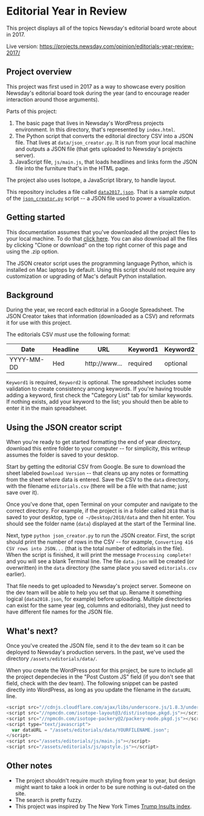 # Editorial Year in Review
This project displays all of the topics Newsday's editorial board wrote about in 2017.

Live version: https://projects.newsday.com/opinion/editorials-year-review-2017/

## Project overview
This project was first used in 2017 as a way to showcase every position Newsday's
editorial board took during the year (and to encourage reader interaction around
those arguments).

Parts of this project:
1. The basic page that lives in Newsday's WordPress projects environment. In this
directory, that's represented by `index.html`.
2. The Python script that converts the editorial directory CSV into a JSON file.
That lives at `data/json_creator.py`. It is run from your local machine and
outputs a JSON file (that gets uploaded to Newsday's projects server).
3. JavaScript file, `js/main.js`, that loads headlines and links form the JSON
file into the furniture that's in the HTML page.

The project also uses Isotope, a JavaScript library, to handle layout.

This repository includes a file called [`data2017.json`](https://github.com/sguzik/Year-in-Review/blob/master/data/data2017.json).
That is a sample output of the [`json_creator.py`](https://github.com/sguzik/Year-in-Review/blob/master/data/json_creator.py)
script -- a JSON file used to power a visualization.

## Getting started
This documentation assumes that you've downloaded all the project files to your
local machine. To do that [click here](https://github.com/sguzik/Year-in-Review/archive/master.zip).
You can also download all the files by clicking "Clone or download" on the top
right corner of this page and using the .zip option.

The JSON creator script uses the programming language Python, which is installed
on Mac laptops by default. Using this script should not require any customization
or upgrading of Mac's default Python installation.

## Background
During the year, we record each editorial in a Google Spreadsheet. The JSON
Creator takes that information (downloaded as a CSV) and reformats it for use
with this project.

The editorials CSV *must* use the following format:

|Date      |Headline|URL           |Keyword1|Keyword2|
|----------|--------|--------------|--------|--------|
|YYYY-MM-DD|Hed     |http://www... |required|optional|

`Keyword1` is required, `Keyword2` is optional. The spreadsheet includes some
validation to create consistency among keywords. If you're having trouble adding
a keyword, first check the "Category List" tab for similar keywords. If nothing
exists, add your keyword to the list; you should then be able to enter it in the
main spreadsheet.

## Using the JSON creator script
When you're ready to get started formatting the end of year directory, download
this entire folder to your computer -- for simplicity, this writeup assumes the
folder is saved to your desktop.

Start by getting the editorial CSV from Google. Be sure to download the sheet
labeled `Download Version` -- that cleans up any notes or formatting from the
sheet where data is entered. Save the CSV to the `data` directory, with
the filename `editorials.csv` (there will be a file with that name; just save
over it).

Once you've done that, open Terminal on your computer and navigate to the
correct directory. For example, if the project is in a folder called `2018` that
is saved to your desktop, type `cd ~/Desktop/2018/data` and then hit enter. You
should see the folder name (`data`) displayed at the start of the Terminal line.

Next, type `python json_creator.py` to run the JSON creator. First, the script
should print the number of rows in the CSV -- for example, `Converting 416 CSV
rows into JSON...` (that is the total number of editorials in the file).
When the script is finished, it will print the message `Processing complete!`
and you will see a blank Terminal line. The file `data.json` will be created
(or overwritten) in the `data` directory (the same  place you saved
`editorials.csv` earlier).

That file needs to get uploaded to Newsday's project server. Someone on the dev
team will be able to help you set that up. Rename it something logical
(`data2018.json`, for example) before uploading. Multiple directories can exist
for the same year (eg, columns and editorials), they just need to have different
file names for the JSON file.

## What's next?
Once you've created the JSON file, send it to the dev team so it can be deployed
to Newsday's production servers. In the past, we've used the directory
`/assets/editorials/data/`.

When you create the WordPress post for this project, be sure to include all the
project dependecies in the "Post Custom JS" field (if you don't see that field,
check with the dev team). The following snippet can be pasted directly into
WordPress, as long as you update the filename in the `dataURL` line.

```javascript
<script src="//cdnjs.cloudflare.com/ajax/libs/underscore.js/1.8.3/underscore-min.js"></script>
<script src="//npmcdn.com/isotope-layout@3/dist/isotope.pkgd.js"></script>
<script src="//npmcdn.com/isotope-packery@2/packery-mode.pkgd.js"></script>
<script type="text/javascript">
  var dataURL = "/assets/editorials/data/YOURFILENAME.json";
</script>
<script src="/assets/editorials/js/main.js"></script>
<script src="/assets/editorials/js/apstyle.js"></script>
```

## Other notes
* The project shouldn't require much styling from year to year, but design might
want to take a look in order to be sure nothing is out-dated on the site.
* The search is pretty fuzzy.
* This project was inspired by The New York Times [Trump Insults index](https://www.nytimes.com/interactive/2016/01/28/upshot/donald-trump-twitter-insults.html).